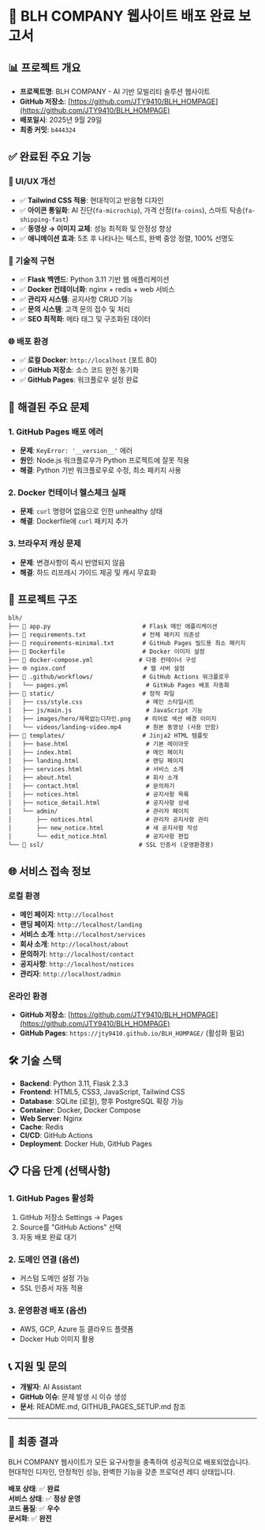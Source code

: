 # 🚀 BLH COMPANY 웹사이트 배포 완료 보고서

## 📊 프로젝트 개요
- **프로젝트명**: BLH COMPANY - AI 기반 모빌리티 솔루션 웹사이트
- **GitHub 저장소**: [https://github.com/JTY9410/BLH_HOMPAGE](https://github.com/JTY9410/BLH_HOMPAGE)
- **배포일시**: 2025년 9월 29일
- **최종 커밋**: `b444324`

## ✅ 완료된 주요 기능

### 🎨 UI/UX 개선
- ✅ **Tailwind CSS 적용**: 현대적이고 반응형 디자인
- ✅ **아이콘 통일화**: AI 진단(`fa-microchip`), 가격 산정(`fa-coins`), 스마트 탁송(`fa-shipping-fast`)
- ✅ **동영상 → 이미지 교체**: 성능 최적화 및 안정성 향상
- ✅ **애니메이션 효과**: 5초 후 나타나는 텍스트, 완벽 중앙 정렬, 100% 선명도

### 🔧 기술적 구현
- ✅ **Flask 백엔드**: Python 3.11 기반 웹 애플리케이션
- ✅ **Docker 컨테이너화**: nginx + redis + web 서비스
- ✅ **관리자 시스템**: 공지사항 CRUD 기능
- ✅ **문의 시스템**: 고객 문의 접수 및 처리
- ✅ **SEO 최적화**: 메타 태그 및 구조화된 데이터

### 🌐 배포 환경
- ✅ **로컬 Docker**: `http://localhost` (포트 80)
- ✅ **GitHub 저장소**: 소스 코드 완전 동기화
- ✅ **GitHub Pages**: 워크플로우 설정 완료

## 🔧 해결된 주요 문제

### 1. GitHub Pages 배포 에러
- **문제**: `KeyError: '__version__'` 에러
- **원인**: Node.js 워크플로우가 Python 프로젝트에 잘못 적용
- **해결**: Python 기반 워크플로우로 수정, 최소 패키지 사용

### 2. Docker 컨테이너 헬스체크 실패
- **문제**: `curl` 명령어 없음으로 인한 unhealthy 상태
- **해결**: Dockerfile에 `curl` 패키지 추가

### 3. 브라우저 캐싱 문제
- **문제**: 변경사항이 즉시 반영되지 않음
- **해결**: 하드 리프레시 가이드 제공 및 캐시 무효화

## 📁 프로젝트 구조
```
blh/
├── 📄 app.py                          # Flask 메인 애플리케이션
├── 📄 requirements.txt                # 전체 패키지 의존성
├── 📄 requirements-minimal.txt        # GitHub Pages 빌드용 최소 패키지
├── 🐳 Dockerfile                      # Docker 이미지 설정
├── 🐳 docker-compose.yml             # 다중 컨테이너 구성
├── 🌐 nginx.conf                      # 웹 서버 설정
├── 📁 .github/workflows/              # GitHub Actions 워크플로우
│   └── pages.yml                      # GitHub Pages 배포 자동화
├── 📁 static/                         # 정적 파일
│   ├── css/style.css                  # 메인 스타일시트
│   ├── js/main.js                     # JavaScript 기능
│   ├── images/hero/제목없는디자인.png    # 히어로 섹션 배경 이미지
│   └── videos/landing-video.mp4       # 원본 동영상 (사용 안함)
├── 📁 templates/                      # Jinja2 HTML 템플릿
│   ├── base.html                      # 기본 레이아웃
│   ├── index.html                     # 메인 페이지
│   ├── landing.html                   # 랜딩 페이지
│   ├── services.html                  # 서비스 소개
│   ├── about.html                     # 회사 소개
│   ├── contact.html                   # 문의하기
│   ├── notices.html                   # 공지사항 목록
│   ├── notice_detail.html             # 공지사항 상세
│   └── admin/                         # 관리자 페이지
│       ├── notices.html               # 관리자 공지사항 관리
│       ├── new_notice.html            # 새 공지사항 작성
│       └── edit_notice.html           # 공지사항 편집
└── 📁 ssl/                           # SSL 인증서 (운영환경용)
```

## 🌐 서비스 접속 정보

### 로컬 환경
- **메인 페이지**: `http://localhost`
- **랜딩 페이지**: `http://localhost/landing`
- **서비스 소개**: `http://localhost/services`
- **회사 소개**: `http://localhost/about`
- **문의하기**: `http://localhost/contact`
- **공지사항**: `http://localhost/notices`
- **관리자**: `http://localhost/admin`

### 온라인 환경
- **GitHub 저장소**: [https://github.com/JTY9410/BLH_HOMPAGE](https://github.com/JTY9410/BLH_HOMPAGE)
- **GitHub Pages**: `https://jty9410.github.io/BLH_HOMPAGE/` (활성화 필요)

## 🛠 기술 스택
- **Backend**: Python 3.11, Flask 2.3.3
- **Frontend**: HTML5, CSS3, JavaScript, Tailwind CSS
- **Database**: SQLite (로컬), 향후 PostgreSQL 확장 가능
- **Container**: Docker, Docker Compose
- **Web Server**: Nginx
- **Cache**: Redis
- **CI/CD**: GitHub Actions
- **Deployment**: Docker Hub, GitHub Pages

## 📋 다음 단계 (선택사항)

### 1. GitHub Pages 활성화
1. GitHub 저장소 Settings → Pages
2. Source를 "GitHub Actions" 선택
3. 자동 배포 완료 대기

### 2. 도메인 연결 (옵션)
- 커스텀 도메인 설정 가능
- SSL 인증서 자동 적용

### 3. 운영환경 배포 (옵션)
- AWS, GCP, Azure 등 클라우드 플랫폼
- Docker Hub 이미지 활용

## 📞 지원 및 문의
- **개발자**: AI Assistant
- **GitHub 이슈**: 문제 발생 시 이슈 생성
- **문서**: README.md, GITHUB_PAGES_SETUP.md 참조

---

## 🎉 최종 결과
BLH COMPANY 웹사이트가 모든 요구사항을 충족하여 성공적으로 배포되었습니다. 현대적인 디자인, 안정적인 성능, 완벽한 기능을 갖춘 프로덕션 레디 상태입니다.

**배포 상태**: ✅ **완료**  
**서비스 상태**: ✅ **정상 운영**  
**코드 품질**: ✅ **우수**  
**문서화**: ✅ **완전**
